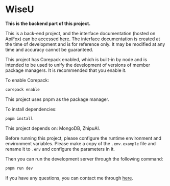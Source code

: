 # WiseU

**This is the backend part of this project.**

This is a back-end project, and the interface documentation (hosted on ApiFox) can be accessed [here](https://apifox.com/apidoc/shared-a8c9f945-903a-4369-941c-ced116e57814).
The interface documentation is created at the time of development and is for reference only. It may be modified at any time and accuracy cannot be guaranteed.

This project has Corepack enabled, which is built-in by node and is intended to be used to unify the development of versions of member package managers. It is recommended that you enable it.

To enable Corepack:

```bash
corepack enable
```

This project uses pnpm as the package manager.

To install dependencies:

```bash
pnpm install
```

This project depends on: MongoDB, ZhipuAI.

Before running this project, please configure the runtime environment and environment variables.
Please make a copy of the `.env.example` file and rename it to `.env` and configure the parameters in it.

Then you can run the development server through the following command:

```bash
pnpm run dev
```

If you have any questions, you can contact me through [here](mailto:hhq@live.com).
